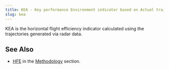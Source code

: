 ```yaml
---
title: KEA - Key performance Environment indicator based on Actual trajectory
slug: kea
---
```


KEA is the horizontal flight efficiency indicator calculated using
the trajectories generated via radar data.

## See Also

* [HFE][hfe] in the [Methodology](/methodology/) section.

[hfe]: /methodology/horizontal-flight-efficiency-pi/ "HFE methodology"
